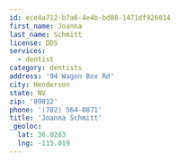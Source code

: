 ```yaml
---
id: ece4a712-b7a6-4e4b-bd08-1471df926014
first_name: Joanna
last_name: Schmitt
license: DDS
services:
  - dentist
category: dentists
address: '94 Wagon Box Rd'
city: Henderson
state: NV
zip: '89012'
phone: '(702) 564-0871'
title: 'Joanna Schmitt'
_geoloc:
  lat: 36.0283
  lng: -115.019
---
```

